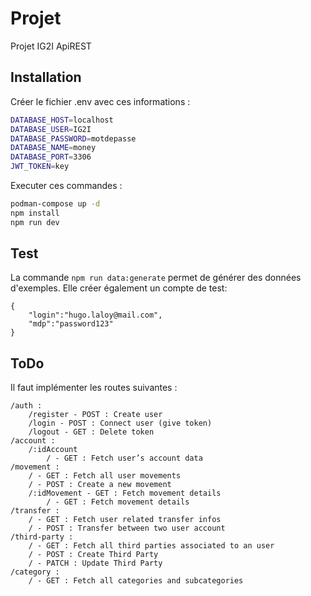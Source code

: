 # Projet

Projet IG2I ApiREST

## Installation

Créer le fichier .env avec ces informations :
```sh
DATABASE_HOST=localhost
DATABASE_USER=IG2I
DATABASE_PASSWORD=motdepasse
DATABASE_NAME=money
DATABASE_PORT=3306
JWT_TOKEN=key
```

Executer ces commandes :
```sh
podman-compose up -d
npm install
npm run dev
```

## Test

La commande `npm run data:generate` permet de générer des données d'exemples.
Elle créer également un compte de test:
```
{
    "login":"hugo.laloy@mail.com",
    "mdp":"password123"
}
```

## ToDo

Il faut implémenter les routes suivantes :

```
/auth :
    /register - POST : Create user
    /login - POST : Connect user (give token)
    /logout - GET : Delete token
/account : 
    /:idAccount 
        / - GET : Fetch user’s account data
/movement : 
    / - GET : Fetch all user movements
    / - POST : Create a new movement
    /:idMovement - GET : Fetch movement details
        / - GET : Fetch movement details
/transfer : 
    / - GET : Fetch user related transfer infos
    / - POST : Transfer between two user account 
/third-party : 
    / - GET : Fetch all third parties associated to an user
    / - POST : Create Third Party
    / - PATCH : Update Third Party
/category : 
    / - GET : Fetch all categories and subcategories
```